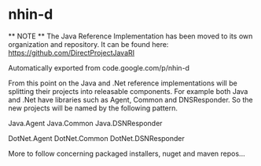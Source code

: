 # nhin-d
** NOTE ** The Java Reference Implementation has been moved to its own organization and repository.  It can be found here:  https://github.com/DirectProjectJavaRI

Automatically exported from code.google.com/p/nhin-d

From this point on the Java and .Net reference implementations will be splitting their projects into releasable components.  For example both Java and .Net have libraries such as Agent, Common and DNSResponder.  So the new projects will be named by the following pattern.

Java.Agent
Java.Common
Java.DSNResponder

DotNet.Agent
DotNet.Common
DotNet.DSNResponder


More to follow concerning packaged installers, nuget and maven repos...
